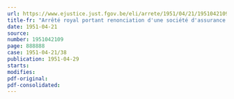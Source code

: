 ```yaml
---
url: https://www.ejustice.just.fgov.be/eli/arrete/1951/04/21/1951042109/justel
title-fr: "Arrêté royal portant renonciation d'une société d'assurance au bénéfice de son agréation pour l'assurance concernant la réparation des dommages résultant des accidents du travail."
date: 1951-04-21
source:
number: 1951042109
page: 888888
case: 1951-04-21/38
publication: 1951-04-29
starts:
modifies:
pdf-original:
pdf-consolidated:
---
```


